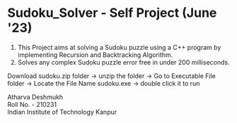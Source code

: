 # Sudoku_Solver - Self Project (June '23)

  1) This Project aims at solving a Sudoku puzzle using a C++ program by implementing Recursion and Backtracking Algorithm.
  2) Solves any complex Sudoku puzzle error free in under 200 milliseconds. 

Download  sudoku.zip folder -> unzip the folder -> Go to Executable File folder -> Locate the File Name sudoku.exe -> double click it to run

Atharva Deshmukh <br />
Roll No. - 210231 <br />
Indian Institute of Technology Kanpur
